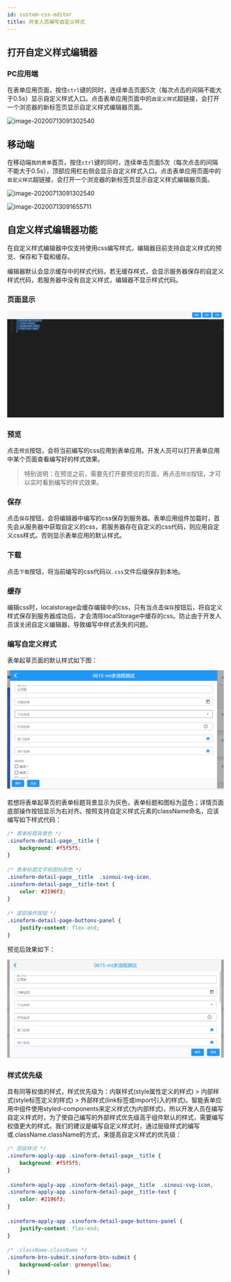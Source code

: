 ```yaml
---
id: custom-css-editor
title: 开发人员编写自定义样式
---
```


## 打开自定义样式编辑器

### PC应用端

在表单应用页面，按住`ctrl`键的同时，连续单击页面5次（每次点击的间隔不能大于0.5s）显示自定义样式入口。点击表单应用页面中的`自定义样式`超链接，会打开一个浏览器的新标签页显示自定义样式编辑器页面。

![image-20200713091302540](/intellisense-form-website/img/custom-css/editor1.png)

## 移动端

在移动端`我的表单`首页，按住`ctrl`键的同时，连续单击页面5次（每次点击的间隔不能大于0.5s），顶部应用栏右侧会显示自定义样式入口。点击表单应用页面中的`自定义样式`超链接，会打开一个浏览器的新标签页显示自定义样式编辑器页面。

![image-20200713091302540](/intellisense-form-website/img/custom-css/editor1.png)

![image-20200713091655711](/intellisense-form-website/img/custom-css/editor-mobile.png)

## 自定义样式编辑器功能

在自定义样式编辑器中仅支持使用css编写样式，编辑器目前支持自定义样式的预览、保存和下载和缓存。

编辑器默认会显示缓存中的样式代码，若无缓存样式，会显示服务器保存的自定义样式代码，若服务器中没有自定义样式，编辑器不显示样式代码。

### 页面显示

![editor2](../static/img/custom-css/editor2.png)

### 预览

点击`预览`按钮，会将当前编写的css应用到表单应用。开发人员可以打开表单应用中某个页面查看编写好的样式效果。

> 特别说明：在预览之前，需要先打开要预览的页面，再点击`预览`按钮，才可以实时看到编写的样式效果。

 ### 保存

点击`保存`按钮，会将编辑器中编写的css保存到服务器。表单应用组件加载时，首先会从服务器中获取自定义的css，若服务器存在自定义的css代码，则应用自定义css样式。否则显示表单应用的默认样式。

### 下载

点击`下载`按钮，将当前编写的css代码以`.css`文件后缀保存到本地。

### 缓存

编辑css时，localstorage会缓存编辑中的css，只有当点击`保存`按钮后，将自定义样式保存到服务器成功后，才会清除localStorage中缓存的css。防止由于开发人员误关闭自定义编辑器，导致编写中样式丢失的问题。

### 编写自定义样式

表单起草页面的默认样式如下图：

![image-20200708104210030](../static/img/custom-css/editor3.png)

若想将表单起草页的表单标题背景显示为灰色，表单标题和图标为蓝色；详情页面底部操作按钮显示为右对齐。按照支持自定义样式元素的className命名，应该编写如下样式代码：

```css
/* 表单标题背景色 */
.sinoform-detail-page__title {
    background: #f5f5f5;
}

/* 表单标题文字和图标颜色 */
.sinoform-detail-page__title  .sinoui-svg-icon,
.sinoform-detail-page__title-text {
    color: #2196f3;
}

/* 底部操作按钮 */
.sinoform-detail-page-buttons-panel {
    justify-content: flex-end;
}
```

预览后效果如下：

![image-20200708104246261](../static/img/custom-css/editor4.png)

### 样式优先级

具有同等权值的样式，样式优先级为：内联样式(style属性定义的样式) > 内部样式(style标签定义的样式) > 外部样式(link标签或import引入的样式)。智能表单应用中组件使用styled-components来定义样式(为内部样式)，所以开发人员在编写自定义样式时，为了使自己编写的外部样式优先级高于组件默认的样式，需要编写权值更大的样式。我们的建议是编写自定义样式时，通过层级样式的编写或.className.className的方式，来提高自定义样式的优先级：

```css
/* 层级样式 */
.sinoform-apply-app .sinoform-detail-page__title {
    background: #f5f5f5;
}

.sinoform-apply-app .sinoform-detail-page__title  .sinoui-svg-icon,
.sinoform-apply-app .sinoform-detail-page__title-text {
    color: #2196f3;
}

.sinoform-apply-app .sinoform-detail-page-buttons-panel {
    justify-content: flex-end;
}

/* .className.className */
.sinoform-btn-submit.sinoform-btn-submit {
    background-color: greenyellow;
}
```

